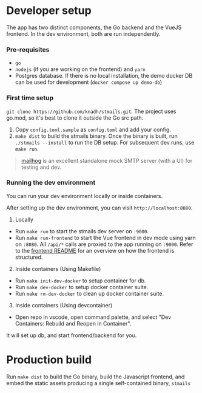 # Developer setup
The app has two distinct components, the Go backend and the VueJS frontend. In the dev environment, both are run independently.


### Pre-requisites
- `go`
- `nodejs` (if you are working on the frontend) and `yarn`
- Postgres database. If there is no local installation, the demo docker DB can be used for development (`docker compose up demo-db`)


### First time setup
`git clone https://github.com/knadh/stmails.git`. The project uses go.mod, so it's best to clone it outside the Go src path.

1. Copy `config.toml.sample` as `config.toml` and add your config.
2. `make dist` to build the stmails binary. Once the binary is built, run `./stmails --install` to run the DB setup. For subsequent dev runs, use `make run`.

> [mailhog](https://github.com/mailhog/MailHog) is an excellent standalone mock SMTP server (with a UI) for testing and dev.


### Running the dev environment
You can run your dev environment locally or inside containers.

After setting up the dev environment, you can visit `http://localhost:8080`.


1. Locally
- Run `make run` to start the stmails dev server on `:9000`.
- Run `make run-frontend` to start the Vue frontend in dev mode using yarn on `:8080`. All `/api/*` calls are proxied to the app running on `:9000`. Refer to the [frontend README](https://github.com/knadh/stmails/blob/master/frontend/README.md) for an overview on how the frontend is structured.

2. Inside containers (Using Makefile)
- Run `make init-dev-docker` to setup container for db.
- Run `make dev-docker` to setup docker container suite.
- Run `make rm-dev-docker` to clean up docker container suite.

3. Inside containers (Using devcontainer)
- Open repo in vscode, open command palette, and select "Dev Containers: Rebuild and Reopen in Container".

It will set up db, and start frontend/backend for you.


# Production build
Run `make dist` to build the Go binary, build the Javascript frontend, and embed the static assets producing a single self-contained binary, `stmails`
